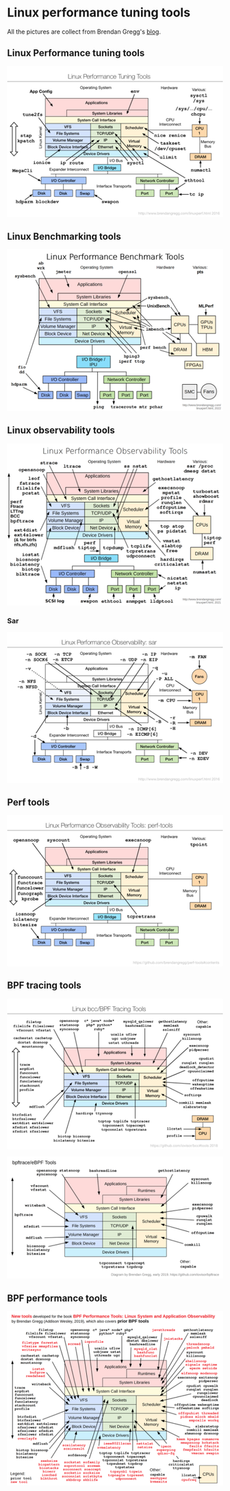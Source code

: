 # Linux performance tuning tools

All the pictures are collect from Brendan Gregg's
[blog](https://www.brendangregg.com/).

## Linux Performance tuning tools

![](../images/performance/linux_tuning_tools.png)

## Linux Benchmarking tools

![](../images/performance/linux_benchmarking_tools.png)

## Linux observability tools

![](../images/performance/linux_observability_tools.png)

### Sar

![](../images/performance/linux_observability_sar.png)

## Perf tools

![](../images/performance/perf-tools_2016.png)

## BPF tracing tools

![](../images/performance/bcc_tracing_tools.png)

![](../images/performance/linux_bpftrace_tools.png)

## BPF performance tools

![](../images/performance/bpf_book_tools.png)
